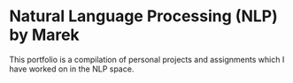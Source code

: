 # Natural Language Processing (NLP) by Marek 
This portfolio is a compilation of personal projects and assignments which I have worked on in the NLP space. 
